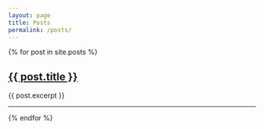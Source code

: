 ```yaml
---
layout: page
title: Posts
permalink: /posts/
---
```


<!-- <h1>Blog Posts</h1> -->
{% for post in site.posts %}
  <h2><a href="{{ post.url | prepend: site.baseurl}}">{{ post.title }}</a></h2>
  <p>{{ post.excerpt }}</p>
  <hr>
{% endfor %}